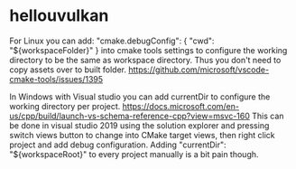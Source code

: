 # hellouvulkan

For Linux you can add: "cmake.debugConfig": { "cwd": "${workspaceFolder}" } into cmake tools settings to configure the working directory to be the same as workspace directory. Thus you don't need to copy assets over to built folder. https://github.com/microsoft/vscode-cmake-tools/issues/1395

In Windows with Visual studio you can add currentDir to configure the working directory per project. https://docs.microsoft.com/en-us/cpp/build/launch-vs-schema-reference-cpp?view=msvc-160
This can be done in visual studio 2019 using the solution explorer and pressing switch views button to change into CMake target views, then right click project and add debug configuration.
Adding "currentDir": "${workspaceRoot}" to every project manually is a bit pain though.

